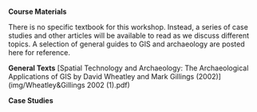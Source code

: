 **Course Materials**

There is no specific textbook for this workshop. Instead, a series of case studies and other articles will be available to read as we discuss different topics. A selection of general guides to GIS and archaeology are posted here for reference.

**General Texts**
[Spatial Technology and Archaeology: The Archaeological Applications of GIS by David Wheatley and Mark Gillings (2002)](img/Wheatley&Gillings 2002 (1).pdf)

**Case Studies**
